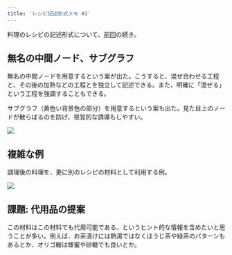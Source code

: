 ```yaml
---
title: 'レシピ記述形式メモ #2'
---
```

料理のレシピの記述形式について、[前回](https://r7kamura.com/articles/2022-05-13-mermaid-recipe-memo)の続き。

無名の中間ノード、サブグラフ
--------------

無名の中間ノードを用意するという案が出た。こうすると、混ぜ合わせる工程と、その後の加熱などの工程とを独立して記述できる。また、明確に「混ぜる」という工程を強調することもできる。

サブグラフ（黄色い背景色の部分）を用意するという案も出た。見た目上のノードが散らばるのを防げ、視覚的な誘導もしやすい。

![](https://lh5.googleusercontent.com/199Ui_wExqvcXzPyo5K4GVquAlLnMc2pRE4pNk4r-rjlNm9orqX0x4MNLaRmuC4IATDW-4_AMr1jm_TJVzb2S2ApTV0wbZ_NsiOT7NixZXPIGf1oFLkFzB1ZDKnsfJx_wgpEesTEpQ3rQATgrUJRnA)

複雑な例
----

調理後の料理を、更に別のレシピの材料として利用する例。

![](https://lh3.googleusercontent.com/nIshsn6y0nE_4-xByIMsgIa9URP6Nv42nFqkdEAxVExyOVv5DqbmDEJM1Zxqg4fdRP8kHF4XccPtYVDJVM6GsjjPQT6T5jJqVFbafBXYi4OqfSLydZCkfOM6HgghVEio7Jt7Nl15hZLACFj4GHT9HQ)

課題: 代用品の提案
----------

この材料はこの材料でも代用可能である、というヒント的な情報を含めたいと思うことが多い。例えば、お茶漬けには熱湯ではなくほうじ茶や緑茶のパターンもあるとか、オリゴ糖は蜂蜜や砂糖でも良いとか。
